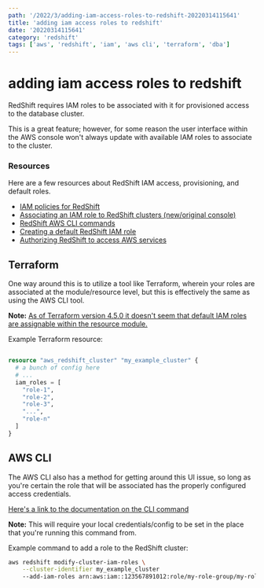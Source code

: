 ```yaml
---
path: '/2022/3/adding-iam-access-roles-to-redshift-20220314115641'
title: 'adding iam access roles to redshift'
date: '20220314115641'
category: 'redshift'
tags: ['aws', 'redshift', 'iam', 'aws cli', 'terraform', 'dba']
---
```


# adding iam access roles to redshift
RedShift requires IAM roles to be associated with it for provisioned access to the
database cluster.

This is a great feature; however, for some reason the user interface within the AWS
console won't always update with available IAM roles to associate to the cluster.

### Resources
Here are a few resources about RedShift IAM access, provisioning, and default roles.
* [IAM policies for RedShift](https://docs.aws.amazon.com/redshift/latest/mgmt/redshift-iam-access-control-identity-based.html)
* [Associating an IAM role to RedShift clusters (new/original console)](https://docs.aws.amazon.com/redshift/latest/dg/c-getting-started-using-spectrum-add-role.html)
* [RedShift AWS CLI commands](https://awscli.amazonaws.com/v2/documentation/api/latest/reference/redshift/index.html)
* [Creating a default RedShift IAM role](https://docs.aws.amazon.com/redshift/latest/mgmt/default-iam-role.html)
* [Authorizing RedShift to access AWS services](https://docs.aws.amazon.com/redshift/latest/mgmt/authorizing-redshift-service.html)

## Terraform
One way around this is to utilize a tool like Terraform, wherein your roles are
associated at the module/resource level, but this is effectively the same as using the AWS
CLI tool.

**Note:** [As of Terraform version 4.5.0 it doesn't seem that default IAM roles are assignable
within the resource module.](https://registry.terraform.io/providers/hashicorp/aws/latest/docs/resources/redshift_cluster)

Example Terraform resource:
```terraform

resource "aws_redshift_cluster" "my_example_cluster" {
  # a bunch of config here
  # ...
  iam_roles = [
    "role-1",
    "role-2",
    "role-3",
    "...",
    "role-n"
  ]
}
```

## AWS CLI
The AWS CLI also has a method for getting around this UI issue, so long as you're
certain the role that will be associated has the properly configured access credentials.

[Here's a link to the documentation on the CLI command](https://awscli.amazonaws.com/v2/documentation/api/latest/reference/redshift/modify-cluster-iam-roles.html)

**Note:** This will require your local credentials/config to be set in the place that
you're running this command from.

Example command to add a role to the RedShift cluster:
```bash
aws redshift modify-cluster-iam-roles \
    --cluster-identifier my_example_cluster
    --add-iam-roles arn:aws:iam::123567891012:role/my-role-group/my-role-name
```

